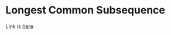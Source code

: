 # Longest Common Subsequence
Link is [here](https://practice.geeksforgeeks.org/problems/longest-common-subsequence/0)